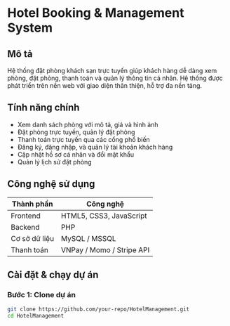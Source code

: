 # Hotel Booking & Management System

## Mô tả
Hệ thống đặt phòng khách sạn trực tuyến giúp khách hàng dễ dàng xem phòng, đặt phòng, thanh toán và quản lý thông tin cá nhân. Hệ thống được phát triển trên nền web với giao diện thân thiện, hỗ trợ đa nền tảng.

## Tính năng chính
- Xem danh sách phòng với mô tả, giá và hình ảnh
- Đặt phòng trực tuyến, quản lý đặt phòng
- Thanh toán trực tuyến qua các cổng phổ biến
- Đăng ký, đăng nhập, và quản lý tài khoản khách hàng
- Cập nhật hồ sơ cá nhân và đổi mật khẩu
- Quản lý lịch sử đặt phòng

## Công nghệ sử dụng
| Thành phần        | Công nghệ                         |
|-------------------|----------------------------------|
| Frontend          | HTML5, CSS3, JavaScript   |
| Backend           | PHP |
| Cơ sở dữ liệu     | MySQL / MSSQL                |
| Thanh toán        | VNPay / Momo / Stripe API        |

## Cài đặt & chạy dự án

### Bước 1: Clone dự án
```bash
git clone https://github.com/your-repo/HotelManagement.git
cd HotelManagement
